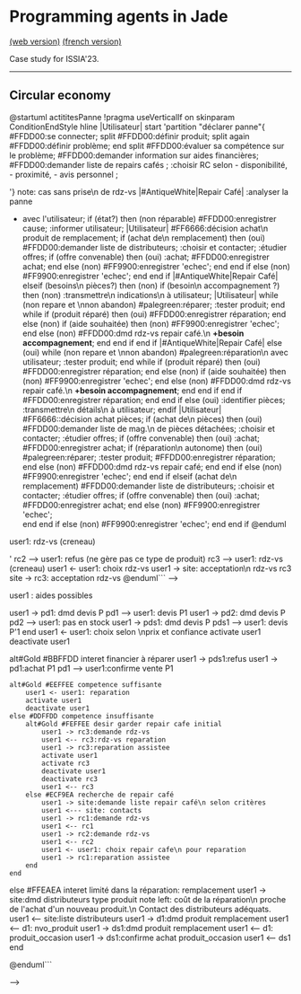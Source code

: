 <meta name="description" content="Programming multi-agent in Java : use of an updated version of the Jade 
platform. Materials for Jade Tutorial : communication, protocols, votes, services, behaviors, ..." />

# Programming agents in Jade

[(web version)](https://emmanueladam.github.io/jade/)
[(french version)](https://github.com/EmmanuelADAM/jade/tree/master/)

Case study for ISSIA'23.

----
## Circular economy

@startuml actititesPanne
!pragma useVerticalIf on
skinparam ConditionEndStyle hline
|Utilisateur|
start
'partition "déclarer panne"{
#FFDD00:se connecter;
split
#FFDD00:définir produit;
split again
#FFDD00:définir problème;
end split
#FFDD00:évaluer sa compétence sur le problème;
#FFDD00:demander information sur aides financières;
#FFDD00:demander liste de repairs cafés ;
:choisir RC selon 
    - disponibilité,
    - proximité,
    - avis personnel ;

'}
note: cas sans prise\n de rdz-vs
|#AntiqueWhite|Repair Café|
:analyser la panne
- avec l'utilisateur;
if (état?) then (non réparable)
    #FFDD00:enregistrer cause;
    :informer utilisateur;
  |Utilisateur|
  #FF6666:décision achat\n produit de remplacement;
  if (achat de\n remplacement) then (oui)
    #FFDD00:demander liste de distributeurs;
    :choisir et contacter;
    :étudier offres;
    if (offre convenable) then (oui)
        :achat;
        #FFDD00:enregistrer achat;
        end
    else (non)
        #FF9900:enregistrer 'echec';
        end
    end if
  else (non)
    #FF9900:enregistrer 'echec';
    end
  end if
  |#AntiqueWhite|Repair Café|
elseif (besoins\n pièces?) then (non)
  if (besoin\n accompagnement ?) then (non)
  :transmettre\n indications\n à utilisateur;
  |Utilisateur|
  while (non repare et \nnon abandon)
  #palegreen:réparer;
  :tester produit;
  end while
  if (produit réparé) then (oui)
    #FFDD00:enregistrer réparation;
    end
   else (non)
    if (aide souhaitée) then (non)
        #FF9900:enregistrer 'echec';
        end
    else (non)
        #FFDD00:dmd rdz-vs repair café.\n **+besoin accompagnement**;
        end
    end if
  end if
  |#AntiqueWhite|Repair Café|
  else (oui)
  while (non repare et \nnon abandon)
    #palegreen:réparation\n avec utilisateur;
    :tester produit;
  end while
  if (produit réparé) then (oui)
      #FFDD00:enregistrer réparation;
      end
  else (non)
      if (aide souhaitée) then (non)
          #FF9900:enregistrer 'echec';
          end
      else (non)
          #FFDD00:dmd rdz-vs repair café.\n **+besoin accompagnement**;
          end
      end if
  end if
  #FFDD00:enregistrer réparation;
  end
  end if
else (oui)
  :identifier pièces;
  :transmettre\n détails\n à utilisateur;
endif
|Utilisateur|
  #FF6666::décision achat pièces;
  if (achat de\n pièces) then (oui)
      #FFDD00:demander liste de mag.\n de pièces détachées;
      :choisir et contacter;
      :étudier offres;
      if (offre convenable) then (oui)
          :achat;
          #FFDD00:enregistrer achat;
          if (réparation\n autonome) then (oui)
              #palegreen:réparer;
              :tester produit;
              #FFDD00:enregistrer réparation;
              end
          else (non)
              #FFDD00:dmd rdz-vs repair café;
              end
          end if
      else (non)
        #FF9900:enregistrer 'echec';
        end
      end if
  elseif (achat de\n remplacement)
      #FFDD00:demander liste de distributeurs;
      :choisir et contacter;
      :étudier offres;
      if (offre convenable) then (oui)
          :achat;
        #FFDD00:enregistrer achat;
          end
      else (non)
        #FF9900:enregistrer 'echec';    
        end
      end if
    else (non)
      #FF9900:enregistrer 'echec';
      end
    end if
  @enduml


<!--
```
@startuml declarationPanne

participant user1 
participant "Site\nSademaar" as site #coral 
participant "Repair\n Café 1" as rc1 #tan 
participant "Repair\n Café 2" as rc2 #tan 
participant "Repair\n Café 3" as rc3 #tan 

==DECLARE PANNE==
user1 -> site: description \ndu produit en panne
site <- site:choix\nrepair cafés adaptés
site -> rc1: msg1
' site -> rc2: msg1
site -> rc3: msg1
rc1 --> user1: rdz-vs (creneau)
' rc2 --> user1: refus (ne gère pas ce type de produit)
rc3 --> user1: rdz-vs (creneau)
user1 <- user1: choix rdz-vs
user1 -> site: acceptation\n rdz-vs rc3
site -> rc3: acceptation rdz-vs
@enduml```
-->

<!--
```
@startuml reparationPanne
skinparam responseMessageBelowArrow true
participant user1 
participant "Site\nSademaar" as site #coral 
participant "Repair\n Café 1" as rc1 #tan 
participant "Repair\n Café 2" as rc2 #tan 
participant "Repair\n Café 3" as rc3 #tan 
participant "Pièces\n détâchées 1" as pd1 #green 
participant "Pièces\n détâchées 2" as pd2 #green 
participant "Pièces\n détâchées\n2nde main 1" as pds1 #lightgreen 
participant "Distributeur 1" as d1 #cyan 
participant "Distributeur 2" as d2 #cyan 
participant "Distributeur\n2nde main 1" as ds1 #lightcyan 
participant "Distributeur\n2nde main 2" as ds2 #lightcyan 

==ANALYSE :  PANNE REPARABLE PAR/AVEC LA PERSONNE==
user1 -> rc3: presentation produit
activate rc3
activate user1
rc3 -> rc3: analyse produit
rc3 -> user1: pièce P identifiée
deactivate user1
deactivate rc3
group#CCCCFF #EFEFFF dmd devis
user1 -> site: consulter aide financiere
site --> user1 : aides possibles
user1 -> pd1: dmd devis P
pd1 --> user1: devis P1
user1 -> pd2: dmd devis P
pd2 --> user1: pas en stock
user1 -> pds1: dmd devis P
pds1 --> user1: devis P'1
end
user1 <- user1: choix selon \nprix et confiance
activate user1
deactivate user1

alt#Gold #BBFFDD interet financier à réparer
    user1 -> pds1:refus
    user1 -> pd1:achat P1
    pd1 --> user1:confirme vente P1
    
    alt#Gold #EEFFEE competence suffisante
        user1 <- user1: reparation
        activate user1
        deactivate user1
    else #DDFFDD competence insuffisante
        alt#Gold #FEFFEE desir garder repair cafe initial
            user1 -> rc3:demande rdz-vs
            user1 <-- rc3:rdz-vs reparation
            user1 -> rc3:reparation assistee
            activate user1
            activate rc3
            deactivate user1
            deactivate rc3
            user1 <-- rc3
        else #ECF9EA recherche de repair café
            user1 -> site:demande liste repair café\n selon critères
            user1 <--- site: contacts
            user1 -> rc1:demande rdz-vs
            user1 <-- rc1
            user1 -> rc2:demande rdz-vs
            user1 <-- rc2
            user1 <- user1: choix repair cafe\n pour reparation
            user1 -> rc1:reparation assistee
        end
    end
else #FFEAEA interet limité dans la réparation: remplacement
    user1 -> site:dmd distributeurs type produit
    note left: coût de la réparation\n proche de l'achat d'un nouveau produit.\n Contact des distributeurs adéquats.
    user1 <-- site:liste distributeurs
    user1 -> d1:dmd produit remplacement
    user1 <-- d1:  nvo_produit
    user1 -> ds1:dmd produit remplacement
    user1 <-- d1:  produit_occasion
    user1 -> ds1:confirme achat produit_occasion
    user1 <-- ds1
end

@enduml```

-->

<!--
```
@startuml ReparationImpossible

participant user1 
participant "Site\nSademaar" as site #coral 
participant "Repair\n Café 1" as rc1 #tan 
participant "Repair\n Café 2" as rc2 #tan 
participant "Repair\n Café 3" as rc3 #tan 
participant "Pièces\n détâchées 1" as pd1 #green 
participant "Pièces\n détâchées 2" as pd2 #green 
participant "Pièces\n détâchées\n2nde main 1" as pds1 #lightgreen 
participant "Distributeur 1" as d1 #cyan 
participant "Distributeur 2" as d2 #cyan 
participant "Distributeur\n2nde main 1" as ds1 #lightcyan 

==ANALYSE :  PANNE NON REPARABLE PAR/AVEC LA PERSONNE==
    user1 -> site:dmd distributeurs type produit
    note left: panne diagnostiquée\n comme non réparable
    user1 <-- site:liste distributeurs
    user1 -> d1:dmd produit remplacement
    user1 <-- d1:  nvo_produit
    user1 -> ds1:dmd produit remplacement
    user1 <-- ds1:  produit_occasion
    user1 <- user1: choix
    user1 -> d1:refus
    user1 -> ds1:confirme achat produit_occasion
    user1 <-- ds1

@enduml```

-->

